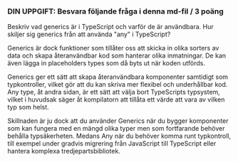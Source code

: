 ### DIN UPPGIFT: Besvara följande fråga i denna md-fil / 3 poäng

Beskriv vad generics är i TypeScript och varför de är användbara.
Hur skiljer sig generics från att använda "any" i TypeScript?

Generics är dock funktioner som tillåter oss att skicka in olika sorters av data och skapa återanvändbar kod som hanterar olika inmatningar. De kan även lägga in placeholders types som då byts ut när koden utförds.

Generics ger ett sätt att skapa återanvändbara komponenter samtidigt som typkontroller, vilket gör att du kan skriva mer flexibel och underhållbar kod. Any type, åt andra sidan, är ett sätt att välja bort TypeScripts typsystem, vilket i huvudsak säger åt kompilatorn att tillåta ett värde att vara av vilken typ som helst.

Skillnaden är ju dock att du använder Generics när du bygger komponenter som kan fungera med en mängd olika typer men som fortfarande behöver behålla typsäkerheten. Medans Any när du behöver komma runt typkontroll, till exempel under gradvis migrering från JavaScript till TypeScript eller hantera komplexa tredjepartsbibliotek.
